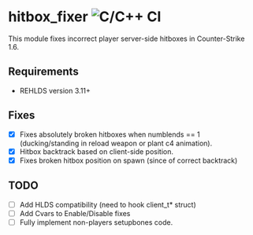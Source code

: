 # hitbox_fixer ![C/C++ CI](https://github.com/Garey27/hitbox_fixer/actions/workflows/cmake.yml/badge.svg)

This module fixes incorrect player server-side hitboxes in Counter-Strike 1.6.

## Requirements

* REHLDS version 3.11+

## Fixes

- [x] Fixes absolutely broken hitboxes when numblends == 1 (ducking/standing in reload weapon or plant c4 animation).
- [x] Hitbox backtrack based on client-side position.
- [x] Fixes broken hitbox position on spawn (since of correct backtrack)

## TODO
- [ ] Add HLDS compatibility (need to hook client_t* struct)
- [ ] Add Cvars to Enable/Disable fixes
- [ ] Fully implement non-players setupbones code.
